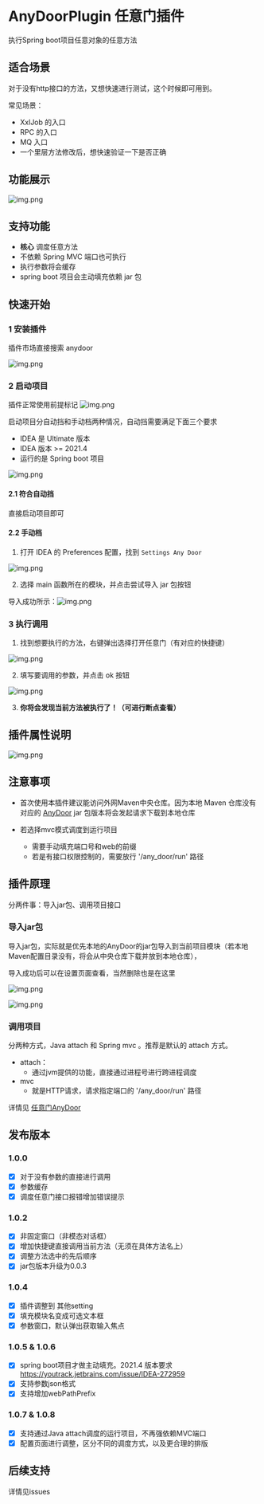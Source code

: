 # AnyDoorPlugin 任意门插件

执行Spring boot项目任意对象的任意方法

## 适合场景
对于没有http接口的方法，又想快速进行测试，这个时候即可用到。

常见场景：
- XxlJob 的入口
- RPC 的入口
- MQ 入口
- 一个里层方法修改后，想快速验证一下是否正确

## 功能展示
![img.png](dosc/image/img.gif)

## 支持功能
- **核心** 调度任意方法
- 不依赖 Spring MVC 端口也可执行
- 执行参数将会缓存
- spring boot 项目会主动填充依赖 jar 包

## 快速开始
### 1 安装插件
插件市场直接搜索 anydoor 

![img.png](dosc/image/安装插件.png)

### 2 启动项目
插件正常使用前提标记
![img.png](dosc/image/成功启动标记.png)

启动项目分自动挡和手动档两种情况，自动挡需要满足下面三个要求
- IDEA 是 Ultimate 版本
- IDEA 版本 >= 2021.4
- 运行的是 Spring boot 项目

![img.png](dosc/image/Springboot项目配置.png)

#### 2.1 符合自动挡
直接启动项目即可

#### 2.2 手动档
1. 打开 IDEA 的 Preferences 配置，找到 `Settings Any Door` 

![img.png](dosc/image/配置页.png)

2. 选择 main 函数所在的模块，并点击尝试导入 jar 包按钮

导入成功所示：![img.png](dosc/image/导入成功.png)

### 3 执行调用
1. 找到想要执行的方法，右键弹出选择打开任意门（有对应的快捷键）

![img.png](dosc/image/打开任意门.png)

2. 填写要调用的参数，并点击 ok 按钮

![img.png](dosc/image/启动.png)

3. **你将会发现当前方法被执行了！（可进行断点查看）**

## 插件属性说明

![img.png](dosc/image/插件配置说明.png)



## 注意事项
- 首次使用本插件建议能访问外网Maven中央仓库。因为本地 Maven 仓库没有对应的 [AnyDoor](https://github.com/lgp547/any-door) jar 包版本将会发起请求下载到本地仓库

- 若选择mvc模式调度到运行项目
  - 需要手动填充端口号和web的前缀
  - 若是有接口权限控制的，需要放行 '/any_door/run' 路径

## 插件原理
分两件事：导入jar包、调用项目接口
### 导入jar包

导入jar包，实际就是优先本地的AnyDoor的jar包导入到当前项目模块（若本地Maven配置目录没有，将会从中央仓库下载并放到本地仓库），

导入成功后可以在设置页面查看，当然删除也是在这里

![img.png](dosc/image/jar包导入.jpg)

![img.png](dosc/image/插入的maven路径.png)



### 调用项目
分两种方式，Java attach 和 Spring mvc 。推荐是默认的 attach 方式。

- attach：
  - 通过jvm提供的功能，直接通过进程号进行跨进程调度
- mvc
  - 就是HTTP请求，请求指定端口的 '/any_door/run' 路径

详情见 [任意门AnyDoor](https://github.com/lgp547/any-door)



## 发布版本
### 1.0.0
- [x] 对于没有参数的直接进行调用
- [x] 参数缓存
- [x] 调度任意门接口报错增加错误提示

### 1.0.2
- [x] 非固定窗口（非模态对话框）
- [x] 增加快捷键直接调用当前方法（无须在具体方法名上）
- [x] 调整方法选中的先后顺序
- [x] jar包版本升级为0.0.3

### 1.0.4
- [x] 插件调整到 其他setting
- [x] 填充模块名变成可选文本框
- [x] 参数窗口，默认弹出获取输入焦点

### 1.0.5 & 1.0.6
- [x] spring boot项目才做主动填充。2021.4 版本要求 https://youtrack.jetbrains.com/issue/IDEA-272959
- [x] 支持参数json格式
- [x] 支持增加webPathPrefix
  
### 1.0.7 & 1.0.8
- [x] 支持通过Java attach调度的运行项目，不再强依赖MVC端口
- [x] 配置页面进行调整，区分不同的调度方式，以及更合理的排版

## 后续支持
详情见issues


